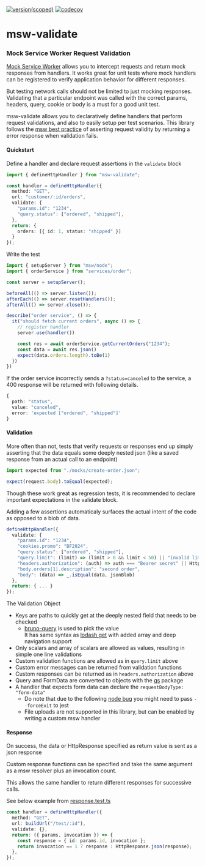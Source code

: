 [![version(scoped)](https://img.shields.io/npm/v/msw-validate.svg)](https://www.npmjs.com/package/msw-validate)
[![codecov](https://codecov.io/gh/ajaishankar/msw-validate/graph/badge.svg?token=ONNMY1ZSXM)](https://codecov.io/gh/ajaishankar/msw-validate)

# msw-validate 

### Mock Service Worker Request Validation

[Mock Service Worker](https://mswjs.io/) allows you to intercept requests and return mock responses from handlers.  It works great for unit tests where mock handlers can be registered to verify application behavior for different responses.

But testing network calls should not be limited to just mocking responses. Validating that a particular endpoint was called with the correct params, headers, query, cookie or body is a must for a good unit test.

msw-validate allows you to declaratively define handlers that perform request validations, and also to easily setup per test scenarios. This library follows the [msw best practice](https://mswjs.io/docs/best-practices/avoid-request-assertions#request-validity) of asserting request validity by returning a error response when validation fails.

#### Quickstart

Define a handler and declare request assertions in the `validate` block 

```ts
import { defineHttpHandler } from "msw-validate";

const handler = defineHttpHandler({
  method: "GET",
  url: "customer/:id/orders",
  validate: {
    "params.id": "1234",
    "query.status": ["ordered", "shipped"],
  },
  return: {
    orders: [{ id: 1, status: "shipped" }]
  }
});
```

Write the test

```ts
import { setupServer } from "msw/node";
import { orderService } from "services/order";

const server = setupServer();

beforeAll(() => server.listen());
afterEach(() => server.resetHandlers());
afterAll(() => server.close());

describe("order service", () => {
  it("should fetch current orders", async () => {
    // register handler
    server.use(handler())

    const res = await orderService.getCurrentOrders("1234");
    const data = await res.json()
    expect(data.orders.length).toBe(1)
  })
})
```

If the order service incorrectly sends a `?status=canceled` to the service, a 400 response will be returned with following details.

```ts
{
  path: "status",
  value: "canceled",
  error: 'expected ["ordered", "shipped"]'
}
```

#### Validation

More often than not, tests that verify requests or responses end up simply asserting that the data equals some deeply nested json (like a saved response from an actual call to an endpoint)

```ts
import expected from "./mocks/create-order.json";

expect(request.body).toEqual(expected);
```

Though these work great as regression tests, it is recommended to declare important expectations in the validate block.

Adding a few assertions automaticaly surfaces the actual intent of the code as opposed to a blob of data.

```ts
defineHttpHandler({
  validate: {
    "params.id": "1234",
    "cookies.promo": "BF2024",
    "query.status": ["ordered", "shipped"],
    "query.limit": (limit) => (limit > 0 && limit < 50) || "invalid limit",
    "headers.authorization": (auth) => auth === "Bearer secret" || HttpResponse.text(null, 403)
    "body.orders[1].description": "second order",
    "body": (data) => _.isEqual(data, jsonBlob)
  },
  return: { ... }
});
```

The Validation Object

- Keys are paths to quickly get at the deeply nested field that needs to be checked  
    - [bruno-query](https://github.com/usebruno/bruno/tree/main/packages/bruno-query#bruno-query) is used to pick the value  
    It has same syntax as [lodash get](https://lodash.com/docs/4.17.15#get) with added array and deep navigation support
- Only scalars and array of scalars are allowed as values, resulting in simple one line validations
- Custom validation functions are allowed as in `query.limit` above
- Custom error messages can be returned from validation functions
- Custom responses can be returned as in `headers.authorization` above
- Query and FormData are converted to objects with the [qs](https://www.npmjs.com/package/qs) package
- A handler that expects form data can declare the `requestBodyType: "form-data"`  
    - Do note that due to the following [node bug](https://github.com/mswjs/msw/issues/1843#issuecomment-1801622672) you might need to pass `--forceExit` to jest  
    - File uploads are not supported in this library, but can be enabled by writing a custom msw handler

#### Response

On success, the data or HttpResponse specified as return value is sent as a json response

Custom response functions can be specified and take the same argument as a msw resolver plus an invocation count.

This allows the same handler to return different responses for successive calls.

See below example from [response.test.ts](./src/__tests__/response.test.ts)

```ts
const handler = defineHttpHandler({
  method: "GET",
  url: buildUrl("/test/:id"),
  validate: {},
  return: ({ params, invocation }) => {
    const response = { id: params.id, invocation };
    return invocation == 1 ? response : HttpResponse.json(response);
  },
});
```